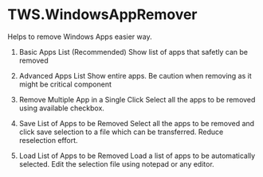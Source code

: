 # TWS.WindowsAppRemover

Helps to remove Windows Apps easier way.

1. Basic Apps List (Recommended)
Show list of apps that safetly can be removed

2. Advanced Apps List
Show entire apps. Be caution when removing as it might be critical component

3. Remove Multiple App in a Single Click
Select all the apps to be removed using available checkbox.

4. Save List of Apps to be Removed
Select all the apps to be removed and click save selection to a file which can be transferred. Reduce reselection effort.

3. Load List of Apps to be Removed
Load a list of apps to be automatically selected. Edit the selection file using notepad or any editor.
